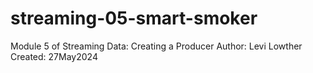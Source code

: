 # streaming-05-smart-smoker
Module 5 of Streaming Data: Creating a Producer
Author: Levi Lowther
Created: 27May2024

